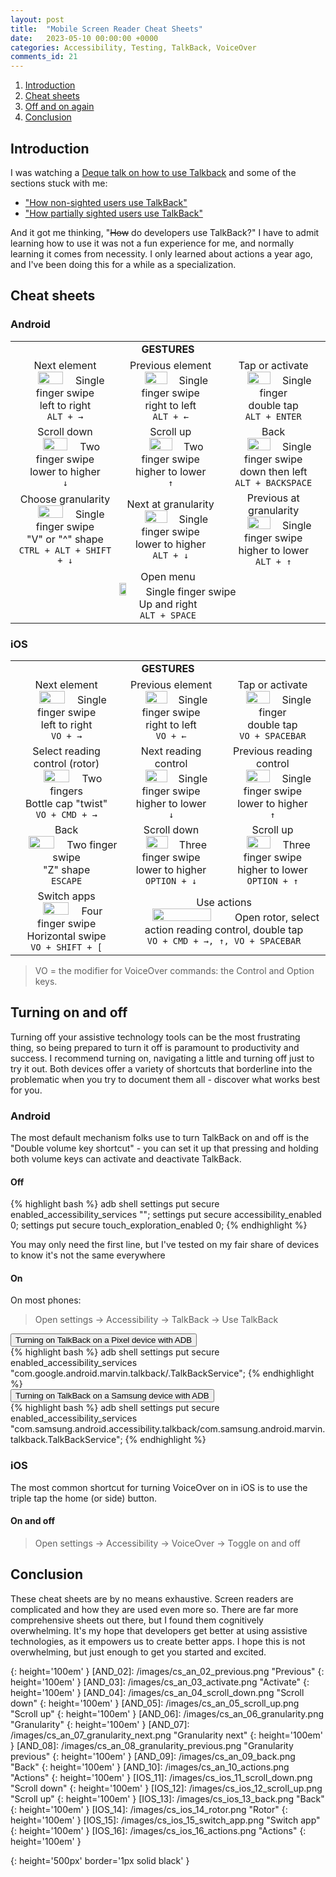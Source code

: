 ```yaml
---
layout: post
title:  "Mobile Screen Reader Cheat Sheets"
date:   2023-05-10 00:00:00 +0000
categories: Accessibility, Testing, TalkBack, VoiceOver
comments_id: 21
---
```


1. [Introduction](#introduction)
2. [Cheat sheets](#cheat-sheets)
3. [Off and on again](#turning-on-and-off)
4. [Conclusion](#conclusion)

## Introduction

I was watching a [Deque talk on how to use Talkback][0] and some of the sections stuck with me: 
- ["How non-sighted users use TalkBack"][1]
- ["How partially sighted users use TalkBack"][2]

And it got me thinking, "~~How~~ do developers use TalkBack?" I have to admit learning how to use it was not a fun experience for me, and normally learning it comes from necessity. I only learned about actions a year ago, and I've been doing this for a while as a specialization.

## Cheat sheets

### Android
<table style="text-align: center;">
    <tr><td colspan="3"><b>GESTURES</b></td></tr>
    <tr>
        <td>Next element<br/><img src="/images/cs_an_01_next.png" width="50%"/>Single finger swipe<br/>left to right<br/><code>ALT + →</code>
        </td>
        <td>Previous element<br/><img src="/images/cs_an_02_previous.png" width="50%"/>Single finger swipe<br/>right to left<br/><code>ALT + ←</code>
        </td>
        <td>Tap or activate<br/><img src="/images/cs_an_03_activate.png" width="50%"/>Single finger<br/>double tap<br/><code>ALT + ENTER</code>
        </td>
    </tr>
    <tr>
        <td>Scroll down<br/><img src="/images/cs_an_04_scroll_down.png" width="50%"/>Two finger swipe<br/>lower to higher<br/><code>↓</code>
        </td>
        <td>Scroll up<br/><img src="/images/cs_an_05_scroll_up.png" width="50%"/>Two finger swipe<br/>higher to lower<br/><code>↑</code>
        </td>
        <td>Back<br/><img src="/images/cs_an_09_back.png" width="50%"/>Single finger swipe<br/>down then left<br/><code>ALT + BACKSPACE</code>
        </td>
    </tr>
    <tr>
        <td>Choose granularity<br/><img src="/images/cs_an_06_granularity.png" width="50%"/>Single finger swipe<br/>"V" or "^" shape<br/><code>CTRL + ALT + SHIFT + ↓</code>
        </td>
        <td>Next at granularity<br/><img src="/images/cs_an_07_granularity_next.png" width="50%"/>Single finger swipe<br/>lower to higher<br/><code>ALT + ↓</code>
        </td>
        <td>Previous at granularity<br/><img src="/images/cs_an_08_granularity_previous.png" width="50%"/>Single finger swipe<br/>higher to lower<br/><code>ALT + ↑</code>
        </td>
    </tr>
    <tr>
        <td colspan="3">
        Open menu<br/><img src="/images/cs_an_10_actions.png" width="15%"/>Single finger swipe<br/>Up and right<br/><code>ALT + SPACE</code>
        </td>
    </tr>
</table>

### iOS
<table style="text-align: center;">
    <tr><td colspan="3"><b>GESTURES</b></td></tr>
    <tr>
        <td>
            Next element<br/><img src="/images/cs_an_01_next.png" width="50%"/>Single finger swipe<br/>left to right<br/><code>VO + →</code>
        </td>
        <td>
            Previous element<br/><img src="/images/cs_an_02_previous.png" width="50%"/>Single finger swipe<br/>right to left<br/><code>VO + ←</code>
        </td>
        <td>
            Tap or activate<br/><img src="/images/cs_an_03_activate.png" width="50%"/>Single finger<br/>double tap<br/><code>VO + SPACEBAR</code>
        </td>
    </tr>
    <tr>
        <td>
            Select reading control (rotor)<br/><img src="/images/cs_ios_14_rotor.png" width="50%"/>Two fingers<br/>Bottle cap "twist"<br/><code>VO + CMD + →</code>
        </td>
        <td>
            Next reading control<br/><img src="/images/cs_an_07_granularity_next.png" width="50%"/>Single finger swipe<br/>higher to lower<br/><code>↓</code>
        </td>
        <td>
            Previous reading control<br/><img src="/images/cs_an_08_granularity_previous.png" width="50%"/>Single finger swipe<br/>lower to higher<br/><code>↑</code>
        </td>
    </tr>
    <tr>
        <td>
            Back<br/><img src="/images/cs_ios_13_back.png" width="50%"/>Two finger swipe<br/>"Z" shape<br/><code>ESCAPE</code>
        </td>
        <td>
            Scroll down<br/><img src="/images/cs_ios_11_scroll_down.png" width="50%"/>Three finger swipe<br/>lower to higher<br/><code>OPTION + ↓</code>
        </td>
        <td>
            Scroll up<br/><img src="/images/cs_ios_12_scroll_up.png" width="50%"/>Three finger swipe<br/>higher to lower<br/><code>OPTION + ↑</code>
        </td>
    </tr>
    <tr>
        <td>
            Switch apps<br/><img src="/images/cs_ios_15_switch_app.png" width="50%"/>Four finger swipe<br/>Horizontal swipe<br/><code>VO + SHIFT + &#91;</code>
        </td>
        <td colspan="2">
            Use actions<br/><img src="/images/cs_ios_16_actions.png" width="55%"/>Open rotor, select action reading control, double tap<br/><code>VO + CMD + →, ↑, VO + SPACEBAR</code>
        </td>
    </tr>
</table>

> VO = the modifier for VoiceOver commands: the Control and Option keys.

## Turning on and off

Turning off your assistive technology tools can be the most frustrating thing, so being prepared to turn it off is paramount to productivity and success. I recommend turning on, navigating a little and turning off just to try it out. Both devices offer a variety of shortcuts that borderline into the problematic when you try to document them all - discover what works best for you.

### Android

The most default mechanism folks use to turn TalkBack on and off is the "Double volume key shortcut" - you can set it up that pressing and holding both volume keys can activate and deactivate TalkBack.

#### Off

{% highlight bash %}
adb shell settings put secure enabled_accessibility_services \"\";
settings put secure accessibility_enabled 0; 
settings put secure touch_exploration_enabled 0;
{% endhighlight %}

You may only need the first line, but I've tested on my fair share of devices to know it's not the same everywhere

#### On

On most phones:

> Open settings 
>   -> Accessibility 
>   -> TalkBack 
>   -> Use TalkBack

<button type="button" class="collapsible" data-expands="section_code_pixel_on">
Turning on TalkBack on a Pixel device with ADB
</button>
<div id="section_code_pixel_on" class="content">
{% highlight bash %}
adb shell settings put secure enabled_accessibility_services "com.google.android.marvin.talkback/.TalkBackService";
{% endhighlight %}
</div>

<button type="button" class="collapsible" data-expands="section_code_samsung_on">
Turning on TalkBack on a Samsung device with ADB
</button>
<div id="section_code_samsung_on" class="content">
{% highlight bash %}
adb shell settings put secure enabled_accessibility_services "com.samsung.android.accessibility.talkback/com.samsung.android.marvin.talkback.TalkBackService";
{% endhighlight %}
</div>

### iOS

The most common shortcut for turning VoiceOver on in iOS is to use the triple tap the home (or side) button.

#### On and off
> Open settings 
>   -> Accessibility 
>   -> VoiceOver 
>   -> Toggle on and off

## Conclusion

These cheat sheets are by no means exhaustive. Screen readers are complicated and how they are used even more so. There are far more comprehensive sheets out there, but I found them cognitively overwhelming. It's my hope that developers get better at using assistive technologies, as it empowers us to create better apps. I hope this is not overwhelming, but just enough to get you started and excited.


[AND_01]: /images/cs_an_01_next.png "Next"
{: height='100em' }
[AND_02]: /images/cs_an_02_previous.png "Previous"
{: height='100em' }
[AND_03]: /images/cs_an_03_activate.png "Activate"
{: height='100em' }
[AND_04]: /images/cs_an_04_scroll_down.png "Scroll down"
{: height='100em' }
[AND_05]: /images/cs_an_05_scroll_up.png "Scroll up"
{: height='100em' }
[AND_06]: /images/cs_an_06_granularity.png "Granularity"
{: height='100em' }
[AND_07]: /images/cs_an_07_granularity_next.png "Granularity next"
{: height='100em' }
[AND_08]: /images/cs_an_08_granularity_previous.png "Granularity previous"
{: height='100em' }
[AND_09]: /images/cs_an_09_back.png "Back"
{: height='100em' }
[AND_10]: /images/cs_an_10_actions.png "Actions"
{: height='100em' }
[IOS_11]: /images/cs_ios_11_scroll_down.png "Scroll down"
{: height='100em' }
[IOS_12]: /images/cs_ios_12_scroll_up.png "Scroll up"
{: height='100em' }
[IOS_13]: /images/cs_ios_13_back.png "Back"
{: height='100em' }
[IOS_14]: /images/cs_ios_14_rotor.png "Rotor"
{: height='100em' }
[IOS_15]: /images/cs_ios_15_switch_app.png "Switch app"
{: height='100em' }
[IOS_16]: /images/cs_ios_16_actions.png "Actions"
{: height='100em' }


[HEADINGS_RECYCLERVIEW]: /images/heading_recyclerview.gif "Headings navigation via a recyclerview"
{: height='500px' border='1px solid black' }

[0]: https://youtu.be/7KlwcAY_hRg
[1]: https://youtu.be/7KlwcAY_hRg?t=358
[2]: https://youtu.be/7KlwcAY_hRg?t=850